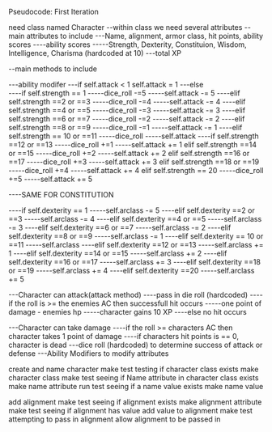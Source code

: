 Pseudocode: First Iteration

need class named Character
--within class we need several attributes
--main attributes to include
---Name, alignment, armor class, hit points, ability scores
----ability scores
-----Strength, Dexterity, Constituion, Wisdom, Intelligence, Charisma (hardcoded at 10)
---total XP

--main methods to include

---ability modifer
---if self.attack < 1 
        self.attack = 1
---else      
----if self.strength == 1
-----dice_roll -=5
-----self.attack -= 5
----elif self.strength ==2 or ==3
-----dice_roll -=4
-----self.attack -= 4 
----elif self.strength ==4 or ==5
-----dice_roll -=3
-----self.attack -= 3 
----elif self.strength ==6 or ==7
-----dice_roll -=2
-----self.attack -= 2 
----elif self.strength ==8 or ==9
-----dice_roll -=1
-----self.attack -= 1
----elif self.strength == 10 or ==11
-----dice_roll
-----self.attack
----if self.strength ==12 or ==13
-----dice_roll +=1
-----self.attack += 1
    elif self.strength ==14 or ==15
-----dice_roll +=2
-----self.attack += 2
    elif self.strength ==16 or ==17
-----dice_roll +=3
-----self.attack += 3
    elif self.strength ==18 or ==19
-----dice_roll +=4
-----self.attack += 4
    elif self.strength == 20
-----dice_roll +=5
-----self.attack += 5

----SAME FOR CONSTITUTION

----if self.dexterity == 1
-----self.arclass -= 5
----elif self.dexterity ==2 or ==3
-----self.arclass -= 4 
----elif self.dexterity ==4 or ==5
-----self.arclass -= 3 
----elif self.dexterity ==6 or ==7
-----self.arclass -= 2 
----elif self.dexterity ==8 or ==9
-----self.arclass -= 1
----elif self.dexterity == 10 or ==11
-----self.arclass 
----elif self.dexterity ==12 or ==13
-----self.arclass += 1
----elif self.dexterity ==14 or ==15
-----self.arclass += 2
----elif self.dexterity ==16 or ==17
-----self.arclass += 3
----elif self.dexterity ==18 or ==19
-----self.arclass += 4
----elif self.dexterity ==20
-----self.arclass += 5








---Character can attack(attack method)
----pass in die roll (hardcoded)
----if the roll is >= the enemies AC then successfull hit occurs
-----one point of damage - enemies hp
-----character gains 10 XP
----else no hit occurs

---Character can take damage
----if the roll >= characters AC then character takes 1 point of damage 
----if characters hit points is == 0, character is dead
---dice roll (hardcoded) to determine success of attack or defense
---Ability Modifiers to modify attributes 



create and name character
    make test testing if character class exists
    make character class
    make test seeing if Name attribute in character class exists
    make name attribute 
    run test seeing if a name value exists
    make name value

add alignment 
    make test seeing if alignment exists
    make alignment attribute
    make test seeing if alignment has value
    add value to alignment
    make test attempting to pass in alignment
    allow alignment to be passed in

    

